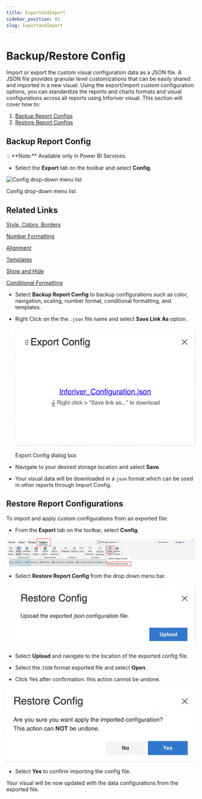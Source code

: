 ```yaml
---
title: ExportandImport
sidebar_position: 01
slug: ExportandImport
---
```

# Backup/Restore Config

Import or export the custom visual configuration data as a JSON file. A JSON file provides granular level customizations that can be easily shared and imported in a new visual. Using the export/import custom configuration options, you can standardize the reports and charts formats and visual configurations across all reports using Inforiver visual. This section will cover how to:

1. [Backup Report Configs](https://www.notion.so/Backup-Restore-Config-59befd3dbf2f41d297dc0e6801f54f74)
2. [Restore Report Configs](https://www.notion.so/Backup-Restore-Config-59befd3dbf2f41d297dc0e6801f54f74)

## Backup Report Config

<aside>
💡 **Note:** Available only in Power BI Services.

</aside>

- Select the **Export** tab on the toolbar and select **Config**.

![Config drop-down menu list](/img/Othertopic/Creatingreportbackup/Fig1Backupmenu.png)

Config drop-down menu list

## Related Links

[Style, Colors, Borders](https://www.notion.so/Style-Colors-Borders-01f324e80d53439e8e0e834939833e24)

[Number Formatting](https://www.notion.so/Number-Formatting-1ee72b10702d430b8b6a4ee3b315a302)

[Alignment](https://www.notion.so/Alignment-43437a8a0e0643689f6a589971252d89)

[Templates](https://www.notion.so/Templates-3989d8878347402d8111ccc7374c6001)

[Show and Hide](https://www.notion.so/Show-and-Hide-9a90d2c89afa41b582204a5802de1e4e)

[Conditional Formatting](https://www.notion.so/Conditional-Formatting-7e5c1206793c4c00a604f9b2f865d452)

- Select **Backup Report Config** to backup configurations such as color, navigation, scaling, number format, conditional formatting, and templates.
- Right Click on the the `.json` file name and select **Save Link As** option.
    
    ![Export Config dialog box](/static/img/Othertopic/Creatingreportbackup/Fig2.ExportConfigdialogbox.png)
    
    Export Config dialog box
    
- Navigate to your desired storage location and select **Save**.
- Your visual data will be downloaded in a `json` format which can be used in other reports through Import Config.

## Restore Report Configurations

To import and apply custom configurations from an exported file:

- From the **Export** tab on the toolbar, select **Config**.

![Untitled](/static/img/Othertopic/Creatingreportbackup/Fig3Restoremenu.png)

- Select **Restore Report Config** from the drop down menu bar.
    
    ![Screenshot 2022-06-21 at 3.07.46 PM.png](static/img/Othertopic/Creatingreportbackup/Fig4.Importconfig.png)
    
- Select **Upload** and navigate to the location of the exported config file.
- Select the `JSON` format exported file and select **Open**.
- Click Yes after confirmation. this action cannot be undone.

![Screenshot 2022-06-21 at 3.12.57 PM.png](/static/img/Othertopic/Creatingreportbackup/Fig5.Configundone.png)

- Select **Yes** to confirm importing the config file.

Your visual will be now updated with the data configurations from the exported file.